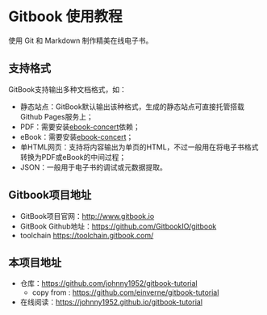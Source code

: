 # Gitbook 使用教程
使用 Git 和 Markdown 制作精美在线电子书。

## 支持格式

GitBook支持输出多种文档格式，如：

- 静态站点：GitBook默认输出该种格式，生成的静态站点可直接托管搭载Github Pages服务上；
- PDF：需要安装[ebook-concert](http://calibre-ebook.com/download)依赖；
- eBook：需要安装[ebook-concert](http://calibre-ebook.com/download)；
- 单HTML网页：支持将内容输出为单页的HTML，不过一般用在将电子书格式转换为PDF或eBook的中间过程；
- JSON：一般用于电子书的调试或元数据提取。


## Gitbook项目地址

- GitBook项目官网：<http://www.gitbook.io>
- GitBook Github地址：<https://github.com/GitbookIO/gitbook>
- toolchain <https://toolchain.gitbook.com/>

## 本项目地址

- 仓库：https://github.com/johnny1952/gitbook-tutorial
  - copy from : https://github.com/einverne/gitbook-tutorial
- 在线阅读：https://johnny1952.github.io/gitbook-tutorial
